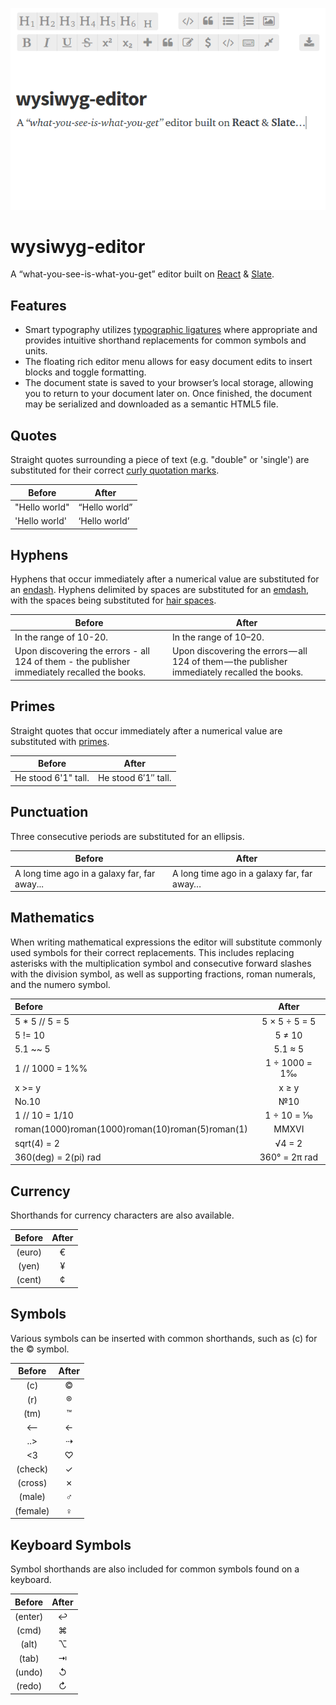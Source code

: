 <p align="center"><a href="#readme"><img src="./logo.png" /></a></p>

# wysiwyg-editor

A “what-you-see-is-what-you-get” editor built on [React][react] &
[Slate][slate].

## Features

- Smart typography utilizes [typographic ligatures][ligature] where appropriate
and provides intuitive shorthand replacements for common symbols and units.
- The floating rich editor menu allows for easy document edits to insert blocks
and toggle formatting.
- The document state is saved to your browser’s local storage, allowing you to
return to your document later on. Once finished, the document may be serialized
and downloaded as a semantic HTML5 file.

## Quotes

Straight quotes surrounding a piece of text (e.g. "double" or 'single') are
substituted for their correct [curly quotation marks][quotes].

| Before        | After         |
|---------------|---------------|
| "Hello world" | “Hello world” |
| 'Hello world' | ‘Hello world’ |

## Hyphens

Hyphens that occur immediately after a numerical value are substituted for an
[endash][endash]. Hyphens delimited by spaces are substituted for an
[emdash][emdash], with the spaces being substituted for
[hair spaces][hairspace].

| Before | After |
|--------|-------|
| In the range of 10-20. | In the range of 10–20.  |
| Upon discovering the errors - all 124 of them - the publisher immediately recalled the books. | Upon discovering the errors — all 124 of them — the publisher immediately recalled the books. |

## Primes

Straight quotes that occur immediately after a numerical value are substituted
with [primes][primes].

| Before | After |
|--------|-------|
| He stood 6'1" tall. | He stood 6′1″ tall. |

## Punctuation

Three consecutive periods are substituted for an ellipsis.

| Before | After |
|--------|-------|
| A long time ago in a galaxy far, far away... | A long time ago in a galaxy far, far away… |

## Mathematics

When writing mathematical expressions the editor will substitute commonly used
symbols for their correct replacements. This includes replacing asterisks with
the multiplication symbol and consecutive forward slashes with the division
symbol, as well as supporting fractions, roman numerals, and the numero symbol.

| Before | After |
|:-------|:-----:|
| 5 * 5 // 5 = 5 | 5 × 5 ÷ 5 = 5 |
| 5 != 10 | 5 ≠ 10 |
| 5.1 ~~ 5 | 5.1 ≈ 5 |
| 1 // 1000 = 1%% | 1 ÷ 1000 = 1‰ |
| x >= y | x ≥ y |
| No.10 | №10 |
| 1 // 10 = 1/10 | 1 ÷ 10 = ⅒ |
| roman(1000)roman(1000)roman(10)roman(5)roman(1) | ⅯⅯⅩⅤⅠ |
| sqrt(4) = 2 | √4 = 2 |
| 360(deg) = 2(pi) rad | 360° = 2π rad |

## Currency

Shorthands for currency characters are also available.

| Before | After |
|:------:|:-----:|
| (euro) | €     |
| (yen)  | ¥     |
| (cent) | ¢     |

## Symbols

Various symbols can be inserted with common shorthands, such as (c) for the ©
symbol.

| Before   | After |
|:--------:|:-----:|
| (c)      | ©     |
| (r)      | ®     |
| (tm)     | ™     |
| <--      | ←     |
| ..>      | ⇢     |
| <3       | ♡     |
| (check)  | ✓     |
| (cross)  | ✗     |
| (male)   | ♂     |
| (female) | ♀     |

## Keyboard Symbols

Symbol shorthands are also included for common symbols found on a keyboard.

| Before   | After |
|:--------:|:-----:|
| (enter)  | ↩     |
| (cmd)    | ⌘     |
| (alt)    | ⌥     |
| (tab)    | ⇥     |
| (undo)   | ↺     |
| (redo)   | ↻     |


[logo]: logo.png
[react]: https://facebook.github.io/react/
[ligature]: https://en.wikipedia.org/wiki/Typographic_ligature
[slate]: https://github.com/ianstormtaylor/slate
[endash]: http://www.thepunctuationguide.com/en-dash.html
[emdash]: http://www.thepunctuationguide.com/em-dash.html
[hairspace]: https://en.wikipedia.org/wiki/Whitespace_character#Hair_spaces_around_dashes
[quotes]: http://practicaltypography.com/straight-and-curly-quotes.html
[replacements]: https://github.com/MikeBull94/wysiwyg-editor/blob/master/lib/plugins/Plugins.jsx#L6
[primes]: https://mixcreative.wordpress.com/2010/01/30/apostrophe-or-prime/
